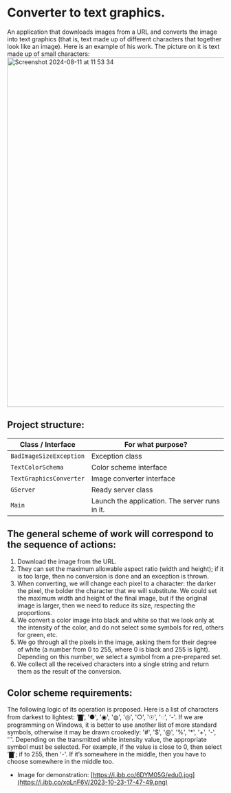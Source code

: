 # Converter to text graphics.

An application that downloads images from a URL and converts the image into text graphics (that is, text made up of different characters that together look like an image). Here is an example of his work. The picture on it is text made up of small characters:
<img width="811" alt="Screenshot 2024-08-11 at 11 53 34" src="https://github.com/user-attachments/assets/e69de0cd-dfd7-4a19-83aa-41a98cd38800">


## Project structure:

| Class / Interface      | For what purpose? |
| ----------- | ----------- |
| `BadImageSizeException`      | Exception class       |
| `TextColorSchema`   | Color scheme interface        |
| `TextGraphicsConverter`   | Image converter interface        |
| `GServer`   | Ready server class        |
| `Main`   | Launch the application. The server runs in it.        |


## The general scheme of work will correspond to the sequence of actions:

1. Download the image from the URL.
2. They can set the maximum allowable aspect ratio (width and height); if it is too large, then no conversion is done and an exception is thrown.
3. When converting, we will change each pixel to a character: the darker the pixel, the bolder the character that we will substitute. We could set the maximum width and height of the final image, but if the original image is larger, then we need to reduce its size, respecting the proportions.
4. We convert a color image into black and white so that we look only at the intensity of the color, and do not select some symbols for red, others for green, etc.
1. We go through all the pixels in the image, asking them for their degree of white (a number from 0 to 255, where 0 is black and 255 is light). Depending on this number, we select a symbol from a pre-prepared set.
1. We collect all the received characters into a single string and return them as the result of the conversion.


## Color scheme requirements:

The following logic of its operation is proposed. Here is a list of characters from darkest to lightest: '▇', '●', '◉', '◍', '◎', '○', '☉', '◌', '-'. If we are programming on Windows, it is better to use another list of more standard symbols, otherwise it may be drawn crookedly: '#', '$', '@', '%', '*', '+', '-', '\''.
Depending on the transmitted white intensity value, the appropriate symbol must be selected. For example, if the value is close to 0, then select '▇'; if to 255, then '-'. If it’s somewhere in the middle, then you have to choose somewhere in the middle too.

* Image for demonstration: [https://i.ibb.co/6DYM05G/edu0.jpg](https://i.ibb.co/xqLnF6V/2023-10-23-17-47-49.png)